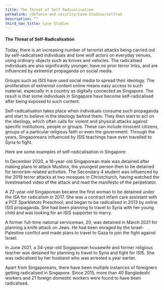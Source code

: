 ```yaml
---
title: The Threat of Self Radicalisation
permalink: /defence-and-security/Case-Studies/selfrad
description: ""
third_nav_title: Case Studies
---
```

#### The Threat of Self-Radicalisation

Today, there is an increasing number of terrorist attacks being carried out by self-radicalised individuals and lone wolf actors on everyday venues, using ordinary objects such as knives and vehicles. The radicalised individuals are also significantly younger, have no prior terror links, and are influenced by extremist propaganda on social media. 

Groups such as ISIS have used social media to spread their ideology. The proliferation of extremist content online means easy access to such material, especially in a country as digitally connected as Singapore. The result is that some individuals in Singapore have become self-radicalised after being exposed to such content.

Self-radicalisation takes place when individuals consume such propaganda and start to believe in the ideology behind them. They then start to act on the ideology, which often calls for violent and physical attacks against specific institutions, people or groups. These can include innocent citizens, groups of a particular religious faith or even the government. Through the years, Singaporeans influenced by ISIS teachings have even travelled to Syria to fight.

Here are some examples of self-radicalisation in Singapore: 

In December 2020, a 16-year-old Singaporean male was detained after making plans to attack Muslims, the youngest person then to be detained for terrorism-related activities.  The Secondary 4 student was influenced by the 2019 terror attacks at two mosques in Christchurch, having watched the livestreamed video of the attack and read the manifesto of the perpetrator. 

A 22-year-old Singaporean became the first woman to be detained under the ISA for radicalism in 2017. She was a contract infant care assistant with a PCF Sparkletots Preschool, and began to be radicalised in 2013 by online ISIS propaganda. She had been planning to travel to Syria with her young child and was looking for an ISIS supporter to marry.

A former full-time national serviceman, 20, was detained in March 2021 for planning a knife attack on Jews. He had been enraged by the Israel-Palestine conflict and made plans to travel to Gaza to join the fight against Israel.

In June 2021, a 34-year-old Singaporean housewife and former religious teacher was detained for planning to travel to Syria and fight for ISIS. She was radicalised by her husband who was arrested a year earlier.

Apart from Singaporeans, there have been multiple instances of foreigners getting radicalised in Singapore. Since 2015, more than 40 Bangladeshi workers and 21 foreign domestic workers were found to have been radicalised.
